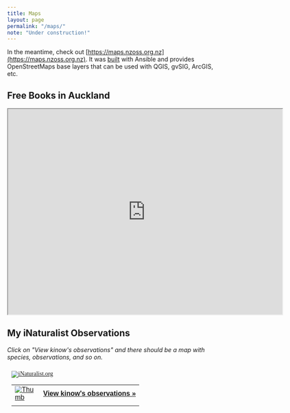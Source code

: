 ```yaml
---
title: Maps
layout: page
permalink: "/maps/"
note: "Under construction!"
---
```


In the meantime, check out [https://maps.nzoss.org.nz](https://maps.nzoss.org.nz). It was
[built](https://github.com/kinow/nz-osm-server) with Ansible and provides OpenStreetMaps base layers that can
be used with QGIS, gvSIG, ArcGIS, etc.

## Free Books in Auckland

<iframe src="https://www.google.com/maps/d/embed?mid=1DrJDEfcCWzVbbNlW0qz1qk2VXCFyGcnB" width="640" height="480"></iframe>

## My iNaturalist Observations

_Click on "View kinow's observations" and there should be a map with species, observations, and so on._

<style type="text/css" media="screen">
.inat-widget { font-family: Georgia, serif; padding: 10px; line-height: 1;}
.inat-widget-header {margin-bottom: 10px;}
.inat-widget td {vertical-align: top; padding-bottom: 10px;}
.inat-label { color: #888; }
.inat-meta { font-size: smaller; margin-top: 3px; line-height: 1.2;}
.inat-observation-body, .inat-user-body { padding-left: 10px; }
.inat-observation-image {text-align: center;}
.inat-observation-image, .inat-user-image { width: 48px; display: inline-block; }
.inat-observation-image img, .inat-user-image img { max-width: 48px; }
.inat-observation-image img { vertical-align: middle; }
.inat-widget-small .inat-observation-image { display:block; float: left; margin: 0 3px 3px 0; height:48px;}
.inat-label, .inat-value, .inat-user { font-family: "Trebuchet MS", Arial, sans-serif; }
.inat-user-body {vertical-align: middle;}
.inat-widget td.inat-user-body {vertical-align: middle;}
.inat-widget .inat-footer td.inat-value {vertical-align: middle; padding-left: 10px;}
</style>
<div class="inat-widget">
    <div class="inat-widget-header">
      <a href="https://www.inaturalist.org"><img alt="iNaturalist.org" src="https://www.inaturalist.org/assets/logo-small-9571bdf43f2c4dc05eb536a8c06d7c4b.gif" /></a>  
    </div>
  <script type="text/javascript" charset="utf-8" src="https://www.inaturalist.org/observations/kinow.widget?layout=large&limit=5&order=desc&order_by=observed_on"></script>
  <table class="inat-footer">
    <tr class="inat-user">
        <td class="inat-user-image">
          <a border="0" href="https://www.inaturalist.org/observations/kinow"><img class="usericon" src="https://static.inaturalist.org/attachments/users/icons/201141/thumb.jpg?1475537187" alt="Thumb" /></a>
        </td>
      <td class="inat-value">
        <strong>
            <a href="https://www.inaturalist.org/observations/kinow">View kinow's observations »</a>
        </strong>
      </td>
    </tr>
  </table>
</div>

